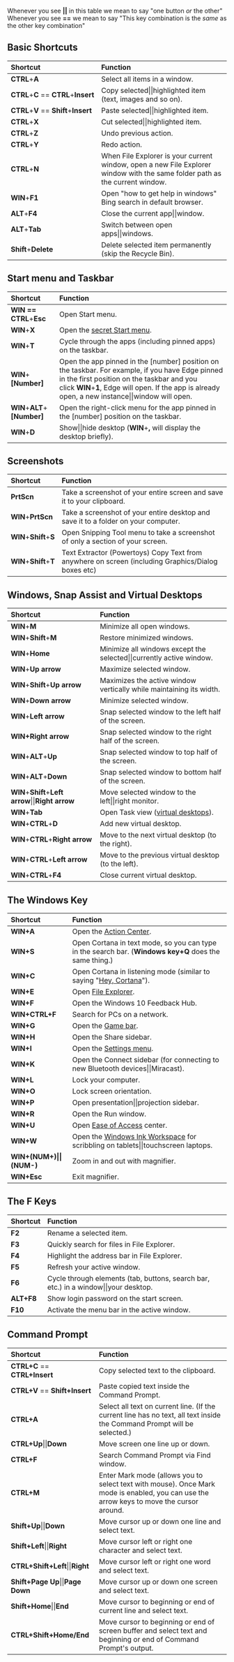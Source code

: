 Whenever you see **\|\|** in this table we mean to say "one button *or* the other"
Whenever you see **\=\=** we mean to say "This key combination is the *same* as the other key combination"

## Basic Shortcuts
|Shortcut|Function|
|:--------|:--------|
|**CTRL**+**A**|Select all items in a window.|
|**CTRL**+**C** == **CTRL**+**Insert**|Copy selected\|\|highlighted item (text, images and so on).|
|**CTRL**+**V** == **Shift**+**Insert**|Paste selected\|\|highlighted item.
|**CTRL**+**X**|Cut selected\|\|highlighted item.|
|**CTRL**+**Z**|Undo previous action.|
|**CTRL**+**Y**|Redo action.|
|**CTRL**+**N**|When File Explorer is your current window, open a new File Explorer window with the same folder path as the current window.|
|**WIN**+**F1**|Open "how to get help in windows" Bing search in default browser.|
|**ALT**+**F4**|Close the current app\|\|window.|
|**ALT**+**Tab**|Switch between open apps\|\|windows.|
|**Shift**+**Delete**|Delete selected item permanently (skip the Recycle Bin).|

## Start menu and Taskbar
|Shortcut|Function|
|:--------|:--------|
|**WIN == CTRL**+**Esc**|Open Start menu.
|**WIN**+**X**|Open the [secret Start menu](https://www.cnet.com/tech/computing/windows-10s-secret-start-menu/).
|**WIN**+**T**|Cycle through the apps (including pinned apps) on the taskbar.
|**WIN**+**[Number]**|Open the app pinned in the [number] position on the taskbar. For example, if you have Edge pinned in the first position on the taskbar and you click **WIN**+**1**, Edge will open. If the app is already open, a new instance\|\|window will open.
|**WIN**+**ALT**+**[Number]**|Open the right-click menu for the app pinned in the [number] position on the taskbar.
|**WIN**+**D**|Show\|\|hide desktop (**WIN**+**,** will display the desktop briefly).

## Screenshots
|Shortcut|Function|
|:--------|:--------|
|**PrtScn**|Take a screenshot of your entire screen and save it to your clipboard.|
|**WIN**+**PrtScn**|Take a screenshot of your entire desktop and save it to a folder on your computer.|
|**WIN**+**Shift**+**S**|Open Snipping Tool menu to take a screenshot of only a section of your screen.|
|**WIN**+**Shift**+**T**|Text Extractor (Powertoys) Copy Text from anywhere on screen (including Graphics/Dialog boxes etc)|

## Windows, Snap Assist and Virtual Desktops
|Shortcut|Function|
|:--------|:--------|
|**WIN**+**M**|Minimize all open windows.|
|**WIN**+**Shift**+**M**|Restore minimized windows.|
|**WIN**+**Home**|Minimize all windows except the selected\|\|currently active window.|
|**WIN**+**Up arrow**|Maximize selected window.|
|**WIN**+**Shift**+**Up arrow**|Maximizes the active window vertically while maintaining its width.|
|**WIN**+**Down arrow**|Minimize selected window.|
|**WIN**+**Left arrow**|Snap selected window to the left half of the screen.|
|**WIN+Right arrow**|Snap selected window to the right half of the screen.|
|**WIN**+**ALT**+**Up**|Snap selected window to top half of the screen.|
|**WIN**+**ALT**+**Down**|Snap selected window to bottom half of the screen.|
|**WIN**+**Shift**+**Left arrow**\|\|**Right arrow**|Move selected window to the left\|\|right monitor.|
|**WIN**+**Tab**|Open Task view ([virtual desktops](https://www.cnet.com/tech/services-and-software/how-to-use-multiple-desktops-on-one-screen-in-windows-11/)).|
|**WIN**+**CTRL**+**D**|Add new virtual desktop.|
|**WIN**+**CTRL**+**Right arrow**|Move to the next virtual desktop (to the right).|
|**WIN**+**CTRL**+**Left arrow**|Move to the previous virtual desktop (to the left).|
|**WIN**+**CTRL**+**F4**|Close current virtual desktop.|

## The Windows Key
|Shortcut|Function|
|:--------|:--------|
|**WIN+A**|Open the [Action Center](https://www.cnet.com/tech/computing/exploring-the-notifications-center-in-windows-10/).|
|**WIN+S**|Open Cortana in text mode, so you can type in the search bar. (**Windows key+Q** does the same thing.)|
|**WIN+C**|Open Cortana in listening mode (similar to saying "[Hey, Cortana](https://www.cnet.com/tech/software/how-to-enable-hey-cortana-on-windows-10/)").|
|**WIN+E**|Open [File Explorer](https://www.cnet.com/tech/computing/file-explorer-tips-and-tricks/).|
|**WIN+F**|Open the Windows 10 Feedback Hub.|
|**WIN+CTRL+F**|Search for PCs on a network.|
|**WIN+G**|Open the [Game bar](https://www.cnet.com/tech/computing/use-the-xbox-app-to-record-your-screen-in-windows-10/).|
|**WIN+H**|Open the Share sidebar.|
|**WIN+I**|Open the [Settings menu](https://www.cnet.com/tech/computing/exploring-the-windows-10-settings-menu/).|
|**WIN+K**|Open the Connect sidebar (for connecting to new Bluetooth devices\|\|Miracast).|
|**WIN+L**|Lock your computer.|
|**WIN+O**|Lock screen orientation.|
|**WIN+P**|Open presentation\|\|projection sidebar.|
|**WIN+R**|Open the Run window.|
|**WIN+U**|Open [Ease of Access](https://www.cnet.com/tech/computing/windows-10-settings-menu-the-ease-of-access-tab/) center.|
|**WIN+W**|Open the [Windows Ink Workspace](https://www.cnet.com/tech/computing/exploring-the-new-windows-ink-workspace/) for scribbling on tablets\|\|touchscreen laptops.|
|**WIN+(NUM+)\|\|(NUM-)**|Zoom in and out with magnifier.|
|**WIN+Esc**|Exit magnifier.|

## The F Keys
|Shortcut|Function|
|:--------|:--------|
|**F2**|Rename a selected item.|
|**F3**|Quickly search for files in File Explorer.|
|**F4**|Highlight the address bar in File Explorer.|
|**F5**|Refresh your active window.|
|**F6**|Cycle through elements (tab, buttons, search bar, etc.) in a window\|\|your desktop.|
|**ALT+F8**|Show login password on the start screen.|
|**F10**|Activate the menu bar in the active window.|

## Command Prompt
|Shortcut|Function|
|:-------|:--------|
|**CTRL+C** == **CTRL+Insert**|Copy selected text to the clipboard.|
|**CTRL+V** == **Shift+Insert**|Paste copied text inside the Command Prompt.|
|**CTRL+A**|Select all text on current line. (If the current line has no text, all text inside the Command Prompt will be selected.)|
|**CTRL+Up**\|\|**Down**|Move screen one line up or down.|
|**CTRL+F**|Search Command Prompt via Find window.|
|**CTRL+M**|Enter Mark mode (allows you to select text with mouse). Once Mark mode is enabled, you can use the arrow keys to move the cursor around.|
|**Shift+Up**\|\|**Down**|Move cursor up or down one line and select text.|
|**Shift+Left**\|\|**Right**|Move cursor left or right one character and select text.|
|**CTRL+Shift+Left**\|\|**Right**|Move cursor left or right one word and select text.|
|**Shift+Page Up**\|\|**Page Down**|Move cursor up or down one screen and select text.|
|**Shift+Home**\|\|**End**|Move cursor to beginning or end of current line and select text.|
|**CTRL+Shift+Home/End**|Move cursor to beginning or end of screen buffer and select text and beginning or end of Command Prompt's output.|
